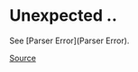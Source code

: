 # Unexpected ..

See [Parser Error](Parser Error).

[Source](https://github.com/koalaman/shellcheck/wiki/SC1072)


